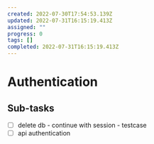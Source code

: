 ```yaml
---
created: 2022-07-30T17:54:53.139Z
updated: 2022-07-31T16:15:19.413Z
assigned: ""
progress: 0
tags: []
completed: 2022-07-31T16:15:19.413Z
---
```


# Authentication

## Sub-tasks

- [ ] delete db - continue with session - testcase
- [ ] api authentication
